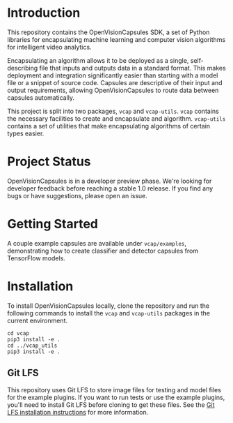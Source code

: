 # Introduction

This repository contains the OpenVisionCapsules SDK, a set of Python libraries
for encapsulating machine learning and computer vision algorithms for
intelligent video analytics.

Encapsulating an algorithm allows it to be deployed as a single, self-describing
file that inputs and outputs data in a standard format. This makes deployment
and integration significantly easier than starting with a model file or a
snippet of source code. Capsules are descriptive of their input and output
requirements, allowing OpenVisionCapsules to route data between capsules
automatically.

This project is split into two packages, `vcap` and `vcap-utils`. `vcap`
contains the necessary facilities to create and encapsulate and algorithm.
`vcap-utils` contains a set of utilities that make encapsulating algorithms of
certain types easier.

# Project Status

OpenVisionCapsules is in a developer preview phase. We're looking for developer
feedback before reaching a stable 1.0 release. If you find any bugs or have
suggestions, please open an issue.

# Getting Started

A couple example capsules are available under `vcap/examples`, demonstrating
how to create classifier and detector capsules from TensorFlow models.

# Installation

To install OpenVisionCapsules locally, clone the repository and run the
following commands to install the `vcap` and `vcap-utils` packages in the
current environment.

```
cd vcap
pip3 install -e .
cd ../vcap_utils
pip3 install -e .
```

## Git LFS

This repository uses Git LFS to store image files for testing and model files
for the example plugins. If you want to run tests or use the example plugins,
you'll need to install Git LFS before cloning to get these files. See the
[Git LFS installation instructions][git lfs install] for more information.

[git lfs install]: https://github.com/git-lfs/git-lfs/wiki/Installation


